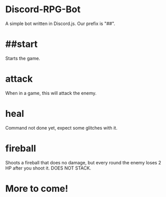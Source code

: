 # Discord-RPG-Bot
A simple bot written in Discord.js.
Our prefix is "##".

# ##start
Starts the game.
# attack
When in a game, this will attack the enemy.
# heal
Command not done yet, expect some glitches with it.
# fireball
Shoots a fireball that does no damage, but every round the enemy loses 2 HP after you shoot it. DOES NOT STACK.
# More to come!
